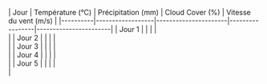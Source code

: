 | Jour     | Température (°C) | Précipitation (mm) | Cloud Cover (%) | 
Vitesse du vent (m/s) |
|----------|------------------|----------------------|-----------------|-----------------------|
| Jour 1   |                 |                      |                 |                       
|
| Jour 2   |                 |                      |                 |                       
|
| Jour 3   |                 |                      |                 |                       
|
| Jour 4   |                 |                      |                 |                       
|
| Jour 5   |                 |                      |                 |                       
|

